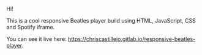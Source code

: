 Hi! 

This is a cool responsive Beatles player build using HTML, JavaScript, CSS and Spotify iframe.

You can see it live here: https://chriscastillejo.gitlab.io/responsive-beatles-player.